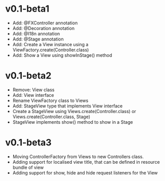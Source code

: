 # v0.1-beta1
- Add: @FXController annotation
- Add: @Decoration annotation
- Add: @I18n annotation
- Add: @Stage annotation
- Add: Create a View instance using a ViewFactory.create(Controller.class)
- Add: Show a View using showInStage() method

# v0.1-beta2
- Remove: View class
- Add: View interface
- Rename ViewFactory class to Views
- Add: StageView type that implements View interface
- Create a StageView using Views.create(Controller.class) or Views.create(Controller.class, Stage)
- StageView implements show() method to show in a Stage 

# v0.1-beta3
- Moving ControllerFactory from Views to new Controllers class.
- Adding support for localised view title, that can be defined in resource bundle of view 
- Adding support for show, hide and hide request listeners for the View

